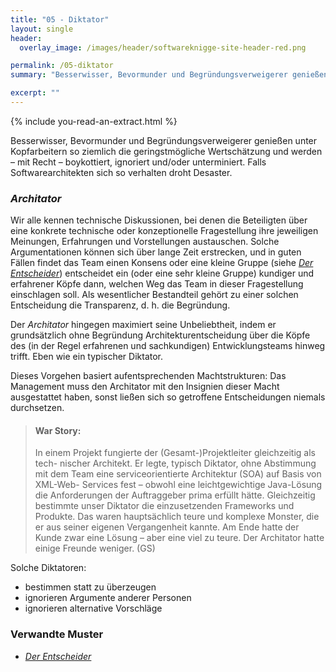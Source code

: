 ```yaml
---
title: "05 - Diktator"
layout: single
header:
  overlay_image: /images/header/softwareknigge-site-header-red.png

permalink: /05-diktator
summary: "Besserwisser, Bevormunder und Begründungsverweigerer genießen unter Kopfarbeitern so ziemlich die geringstmögliche Wertschätzung und werden – mit Recht – boykottiert, ignoriert und/oder unterminiert. Falls Softwarearchitekten sich so verhalten droht Desaster."

excerpt: ""
---
```

{% include you-read-an-extract.html %}


Besserwisser, Bevormunder und Begründungsverweigerer genießen unter Kopfarbeitern so ziemlich die geringstmögliche Wertschätzung und werden – mit Recht – boykottiert, ignoriert und/oder unterminiert. Falls Softwarearchitekten sich so verhalten droht Desaster.

### _Architator_

Wir alle kennen technische Diskussionen, bei denen die Beteiligten über eine konkrete technische oder konzeptionelle Fragestellung ihre jeweiligen Meinungen, Erfahrungen und Vorstellungen austauschen. Solche Argumentationen können sich über lange Zeit erstrecken, und in guten Fällen findet das Team einen Konsens
oder eine kleine Gruppe (siehe [_Der Entscheider_](/18-entscheider)) entscheidet ein (oder eine sehr kleine Gruppe) kundiger und erfahrener Köpfe dann, welchen Weg das Team in dieser Fragestellung einschlagen soll. Als wesentlicher Bestandteil gehört zu einer solchen Entscheidung die Transparenz, d. h. die Begründung.

Der _Architator_ hingegen maximiert seine Unbeliebtheit, indem er grundsätzlich ohne Begründung Architekturentscheidung über die Köpfe des (in der Regel erfahrenen und sachkundigen) Entwicklungsteams hinweg trifft. Eben wie ein typischer Diktator.

Dieses Vorgehen basiert aufentsprechenden Machtstrukturen:
Das Management muss den Architator mit den Insignien dieser Macht ausgestattet
haben, sonst ließen sich so getroffene Entscheidungen niemals durchsetzen.

>#### War Story:
>In einem Projekt fungierte der (Gesamt-)Projektleiter gleichzeitig als tech- nischer Architekt. Er legte, typisch Diktator, ohne Abstimmung mit dem Team eine serviceorientierte Architektur (SOA) auf Basis von XML-Web- Services fest – obwohl eine leichtgewichtige Java-Lösung die Anforderungen der Auftraggeber prima erfüllt hätte.
>Gleichzeitig bestimmte unser Diktator die einzusetzenden Frameworks und Produkte. Das waren hauptsächlich teure und komplexe Monster, die er aus seiner eigenen Vergangenheit kannte.
Am Ende hatte der Kunde zwar eine Lösung – aber eine viel zu teure. Der Architator hatte einige Freunde weniger. (GS)

Solche Diktatoren:

* bestimmen statt zu überzeugen
* ignorieren Argumente anderer Personen
* ignorieren alternative Vorschläge

### Verwandte Muster

* [_Der Entscheider_](/18-entscheider)
